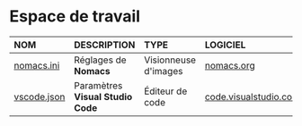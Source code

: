 # Espace de travail

|NOM|DESCRIPTION|TYPE|LOGICIEL|
|:--|:--|:--|:--|
|[nomacs.ini](https://github.com/jasonchampagne/WorkSpace/blob/master/nomacs.ini)|Réglages de **Nomacs**|Visionneuse d'images|[nomacs.org](https://nomacs.org)|
|[vscode.json](https://github.com/jasonchampagne/WorkSpace/blob/master/vscode.json)|Paramètres **Visual Studio Code**|Éditeur de code|[code.visualstudio.com](https://code.visualstudio.com)|
